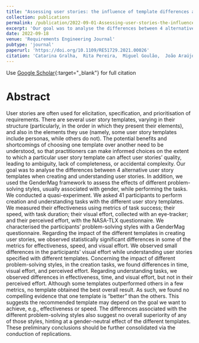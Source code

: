 ```yaml
---
title: "Assessing user stories: the influence of template differences and gender-related problem-solving styles"
collection: publications
permalink: /publication/2022-09-01-Assessing-user-stories-the-influence-of-template-differences-and-gender-related-problem-solving-styles
excerpt: 'Our goal was to analyse the differences between 4 alternative user story templates when creating and understanding user stories. In addition, we used the GenderMag framework to assess the effects of different problem-solving styles, usually associated with gender, while performing the tasks.'
date: 2022-09-18
venue: 'Requirements Engineering Journal'
pubtype: 'journal'
paperurl: 'https://doi.org/10.1109/RE51729.2021.00026'
citation: 'Catarina Gralha,  Rita Pereira,  Miguel Goulão,  João Araújo, &quot;Assessing user stories: the influence of template differences and gender-related problem-solving styles.&quot; Requirements Engineering Journal, vol. 27, pp 521-544, 2022.'
---
```


Use [Google Scholar](https://scholar.google.com/scholar?q=Assessing+user+stories:+the+influence+of+template+differences+and+gender+related+problem+solving+styles){:target="_blank"} for full citation

# Abstract

User stories are often used for elicitation, specification, and prioritisation of requirements. There are several user story templates, varying in their structure (particularly, in the order in which they present their elements), and also in the elements they use (namely, some user story templates include personas, while others do not). The potential benefits and shortcomings of choosing one template over another need to be understood, so that practitioners can make informed choices on the extent to which a particular user story template can affect user stories’ quality, leading to ambiguity, lack of completeness, or accidental complexity. Our goal was to analyse the differences between 4 alternative user story templates when creating and understanding user stories. In addition, we used the GenderMag framework to assess the effects of different problem-solving styles, usually associated with gender, while performing the tasks. We conducted a quasi-experiment. We asked 41 participants to perform creation and understanding tasks with the different user story templates. We measured their effectiveness using metrics of task success; their speed, with task duration; their visual effort, collected with an eye-tracker; and their perceived effort, with the NASA-TLX questionnaire. We characterised the participants’ problem-solving styles with a GenderMag questionnaire. Regarding the impact of the different templates in creating user stories, we observed statistically significant differences in some of the metrics for effectiveness, speed, and visual effort. We observed small differences in the participants’ visual effort while understanding user stories specified with different templates. Concerning the impact of different problem-solving styles, in the creation tasks, we found differences in time, visual effort, and perceived effort. Regarding understanding tasks, we observed differences in effectiveness, time, and visual effort, but not in their perceived effort. Although some templates outperformed others in a few metrics, no template obtained the best overall result. As such, we found no compelling evidence that one template is “better” than the others. This suggests the recommended template may depend on the goal we want to achieve, e.g., effectiveness or speed. The differences associated with the different problem-solving styles also suggest no overall superiority of any of those styles, hinting at a gender-neutral effect of the different templates. These preliminary conclusions should be further consolidated via the conduction of replications.
